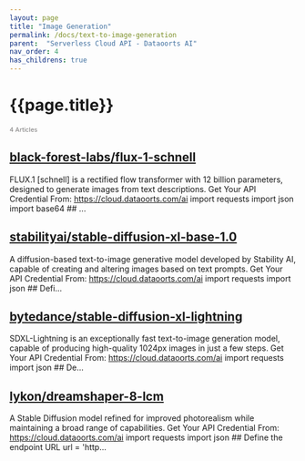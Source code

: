 ```yaml
---
layout: page
title: "Image Generation"
permalink: /docs/text-to-image-generation
parent:  "Serverless Cloud API - Dataoorts AI"
nav_order: 4
has_childrens: true
---
```


# {{page.title}}

<div style="font-size:0.78em;color: #797878; margin-bottom:1.5em;">
     <span>4 Articles</span>
</div>

## [black-forest-labs/flux-1-schnell](/docs/black-forest-labsflux-1-schnell/)
FLUX.1 [schnell] is a rectified flow transformer with 12 billion parameters, designed to generate images from text descriptions. Get Your API Credential From: https://cloud.dataoorts.com/ai import requests import json import base64 ## ...

## [stabilityai/stable-diffusion-xl-base-1.0](/docs/stabilityaistable-diffusion-xl-base-10) 
A diffusion-based text-to-image generative model developed by Stability AI, capable of creating and altering images based on text prompts. Get Your API Credential From: https://cloud.dataoorts.com/ai import requests import json ## Defi...

## [bytedance/stable-diffusion-xl-lightning](/docs/bytedancestable-diffusion-xl-lightning)
SDXL-Lightning is an exceptionally fast text-to-image generation model, capable of producing high-quality 1024px images in just a few steps. Get Your API Credential From: https://cloud.dataoorts.com/ai import requests import json ## De...
 
## [lykon/dreamshaper-8-lcm](/docs/lykondreamshaper-8-lcm) 
A Stable Diffusion model refined for improved photorealism while maintaining a broad range of capabilities. Get Your API Credential From: https://cloud.dataoorts.com/ai import requests import json ## Define the endpoint URL url = 'http...
